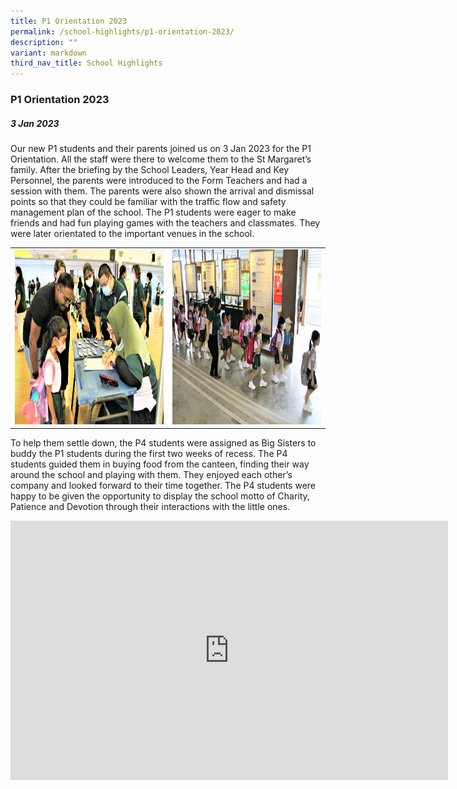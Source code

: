 ```yaml
---
title: P1 Orientation 2023
permalink: /school-highlights/p1-orientation-2023/
description: ""
variant: markdown
third_nav_title: School Highlights
---
```

### P1 Orientation 2023

##### 3 Jan 2023

Our new P1 students and their parents joined us on 3 Jan 2023 for the P1 Orientation. All the staff were there to welcome them to the St Margaret’s family. After the briefing by the School Leaders, Year Head and Key Personnel, the parents were introduced to the Form Teachers and had a session with them. The parents were also shown the arrival and dismissal points so that they could be familiar with the traffic flow and safety management plan of the school. The P1 students were eager to make friends and had fun playing games with the teachers and classmates. They were later orientated to the important venues in the school.  

<table>
<tbody><tr>
		<td><img alt="p1or01" src="/images/P1%20Orientation%202023/p1or_01.JPG" style="width:500px;height:280px;"> </td>
		<td><img alt="p1or02" src="/images/P1%20Orientation%202023/p1or_02.JPG" style="width:500px;height:280px;"> </td>
</tr></tbody></table>	

To help them settle down, the P4 students were assigned as Big Sisters to buddy the P1 students during the first two weeks of recess. The P4 students guided them in buying food from the canteen, finding their way around the school and playing with them. They enjoyed each other’s company and looked forward to their time together. The P4 students were happy to be given the opportunity to display the school motto of Charity, Patience and Devotion through their interactions with the little ones.

<center><iframe allowfullscreen="" allow="accelerometer; autoplay; clipboard-write; encrypted-media; gyroscope; picture-in-picture; web-share" frameborder="0" title="YouTube video player" src="https://www.youtube.com/embed/2fW9pUTFw8E" height="415" width="700"></iframe></center>